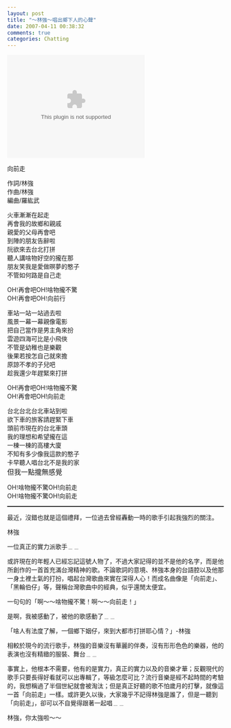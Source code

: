 ```yaml
---
layout: post
title: "～林強～唱出鄉下人的心聲"
date: 2007-04-11 00:38:32
comments: true
categories: Chatting
---
```

<object classid="CLSID:6BF52A52-394A-11d3-B153-00C04F79FAA6" codebase="http://www.microsoft.com/ntserver/netshow/download/en/nsmp2inf.cab#Version=5,1,51,415" id="msplayer" type="application/x-oleobject" standby="Loading Microsoft Media Player components..." name="msplayer" width="320" height="240"> <param name="AllowChangeDisplaySize" value="1"> <param name="AutoStart" value="1"> <param name="AutoSize" value="0"> <param name="AnimationAtStart" value="1"> <param name="ClickToPlay" value="1"> <param name="EnableContextMenu" value="0"> <param name="EnablePositionControls" value="1"> <param name="EnableFullScreenControls" value="1"> <param name="URL" value="http://9.mms.blog.xuite.net/9/a/8/f/10971305/blog_112520/dv/11006509/11006509.mp3"> <param name="ShowControls" value="1"> <param name="ShowAudioControls" value="1"> <param name="ShowDisplay" value="0"> <param name="ShowGotoBar" value="0"> <param name="ShowPositionControls" value="1"> <param name="ShowStatusBar" value="1"> <param name="ShowTracker" value="1"> <embed src="http://9.mms.blog.xuite.net/9/a/8/f/10971305/blog_112520/dv/11006509/11006509.mp3" type="video/x-ms-wmv" width="320" height="240" autostart="1" showcontrols="0" autosize="0" animationatstart="1" clicktoplay="1" enablecontextmenu="0" enablepositioncontrols="1" enablefullscreencontrols="1" showaudiocontrols="1" showdisplay="0" showgotobar="0" showpositioncontrols="1" showstatusbar="1" showtracker="1"> </object>
<p class="MsoNormal"><span style="font-family: 新細明體;">向前走</span></p><p class="MsoNormal"><span style="font-family: 新細明體;">作詞</span><span lang="EN-US">/</span><span style="font-family: 新細明體;">林強<br />作曲</span><span lang="EN-US">/</span><span style="font-family: 新細明體;">林強<br />編曲</span><span lang="EN-US">/</span><span style="font-family: 新細明體;">羅紘武</span><span lang="EN-US"><o:p /></span></p><p class="MsoNormal"><span lang="EN-US"><o:p /></span><span style="font-family: 新細明體;">火車漸漸在起走<br />再會我的故鄉和親戚<br />親愛的父母再會吧<br />到陣的朋友告辭啦<br />阮欲來去台北打拼<br />聽人講啥物好空的攏在那<br />朋友笑我是愛做暝夢的憨子<br />不管如何路是自己走</span><span lang="EN-US"><br /></span></p><p class="MsoNormal"><span lang="EN-US">OH</span><span style="font-family: 新細明體;">!再會吧</span><span lang="EN-US">OH!</span><span style="font-family: 新細明體;">啥物攏不驚</span><br /><span lang="EN-US">OH</span><span style="font-family: 新細明體;">!再會吧</span><span lang="EN-US">OH</span><span style="font-family: 新細明體;">!向前行</span><span lang="EN-US"><o:p /></span><span style="font-family: 新細明體;"><br /></span></p><p class="MsoNormal"><span style="font-family: 新細明體;">車站一站一站過去啦<br />風景一幕一幕親像電影<br />把自己當作是男主角來扮<br />雲遊四海可比是小飛俠<br />不管是幼稚也是樂觀<br />後果若按怎自己就來擔<br />原諒不孝的子兒吧<br />趁我還少年趕緊來打拼</span><span lang="EN-US"><o:p /></span></p><p class="MsoNormal"><span lang="EN-US"><o:p>OH!</o:p></span><span style="font-family: 新細明體;">再會吧</span><span lang="EN-US">OH</span><span style="font-family: 新細明體;">!啥物攏不驚</span><span lang="EN-US"><br />OH</span><span style="font-family: 新細明體;">!再會吧</span><span lang="EN-US">OH!</span><span style="font-family: 新細明體;">向前走</span><span lang="EN-US"><o:p /></span></p><p class="MsoNormal"><span lang="EN-US"><o:p /></span><span style="font-family: 新細明體;">台北台北台北車站到啦<br />欲下車的旅客請趕緊下車<br />頭前市現在的台北車頭<br />我的理想和希望攏在這<br />一棟一棟的高樓大廈<br />不知有多少像我這款的憨子<br />卡早聽人唱台北不是我的家</span><span style="font-size: 12pt; font-family: 新細明體;"><br />但我一點攏無感覺</span><span lang="EN-US"><br /></span></p><p class="MsoNormal"><span lang="EN-US">OH</span><span style="font-family: 新細明體;">!啥物攏不驚</span><span lang="EN-US">OH!</span>向前走<span lang="EN-US"><br />OH</span><span style="font-family: 新細明體;">!啥物攏不驚</span><span lang="EN-US">OH!</span><span style="font-family: 新細明體;">向前走</span></p><p class="MsoNormal"><span style="font-family: 新細明體;"></span></p><hr style="width: 100%; height: 2px;" /><p class="MsoNormal"><span style="font-family: 新細明體;"></span>最近，沒錯也就是這個禮拜，一位過去曾經轟動一時的歌手引起我強烈的關注。</p><p class="MsoNormal">林強</p><p class="MsoNormal">一位真正的實力派歌手﹍﹍</p><p class="MsoNormal">或許現在的年輕人已經忘記這號人物了，不過大家記得的並不是他的名字，而是他所創作的一首首充滿台灣精神的歌。不論歌詞的意境、林強本身的台語腔以及他那一身土裡土氣的打扮，唱起台灣歌曲來實在深得人心！而成名曲像是「向前走」、「黑輪伯仔」等，聲稱台灣歌曲中的經典，似乎還閒太便宜。</p><p class="MsoNormal">一句句的「啊～～<span style="font-family: 新細明體;">啥物攏不驚</span>！啊～～向前走！」<br /></p><p class="MsoNormal">是啊，我被感動了，被他的歌感動了﹍﹍</p><p class="MsoNormal">「啥人有法度了解，一個鄉下姻仔，來到大都市打拼耶心情？」-林強<br /></p><p class="MsoNormal">相較於現今的流行歌手，林強的音樂沒有華麗的伴奏，沒有形形色色的樂器，他的表演也沒有精緻的服裝、舞台﹍﹍</p><p class="MsoNormal">事實上，他根本不需要，他有的是實力，真正的實力以及的音樂才華；反觀現代的歌手只要長得好看就可以出專輯了，等級怎麼可比？流行音樂是經不起時間的考驗的，我想稱過了半個世紀就會被淘汰；但是真正好聽的歌不怕歲月的打擊，就像這一首「向前走」一樣。或許更久以後，大家幾乎不記得林強是誰了，但是一聽到「向前走」，卻可以不自覺得跟著一起唱﹍﹍</p><p class="MsoNormal">林強，你太強啦～～<br /></p>
